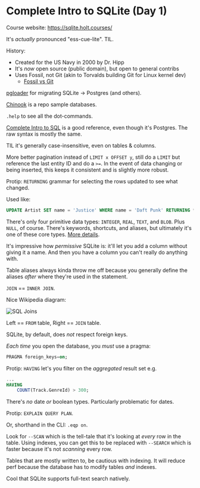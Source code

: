 # Complete Intro to SQLite (Day 1)

Course website: <https://sqlite.holt.courses/>

It's _actually_ pronounced "ess-cue-lite". TIL.

History:

- Created for the US Navy in 2000 by Dr. Hipp
- It's _now_ open source (public domain), but open to general contribs
- Uses Fossil, not Git (akin to Torvalds building Git for Linux kernel dev)
  - [Fossil vs Git](https://www.fossil-scm.org/home/doc/trunk/www/fossil-v-git.wiki#devorg)

[pgloader](https://pgloader.io/) for migrating SQLite -> Postgres (and others).

[Chinook](https://github.com/lerocha/chinook-database) is a repo sample databases.

`.help` to see all the dot-commands.

[Complete Intro to SQL](https://frontendmasters.com/courses/sql/) is a good
reference, even though it's Postgres. The raw syntax is mostly the same.

TIL it's generally case-insensitive, even on tables & columns.

More better pagination instead of `LIMIT x OFFSET y`, still do a `LIMIT` but
reference the last entity ID and do a `>=`. In the event of data changing or
being inserted, this keeps it consistent and is slightly more robust.

Protip: `RETURNING` grammar for selecting the rows updated to see what changed.

Used like:

```sql
UPDATE Artist SET name = 'Justice' WHERE name = 'Daft Punk' RETURNING *;
```

There's only four primitive data types: `INTEGER`, `REAL`, `TEXT`, and `BLOB`.
Plus `NULL`, of course. There's keywords, shortcuts, and aliases, but ultimately
it's one of these core types. [More details](https://www.sqlite.org/datatype3.html).

It's impressive how _permissive_ SQLite is: it'll let you add a column without
giving it a name. And then you have a column you can't really do anything with.

Table aliases always kinda throw me off because you generally define the aliases
_after_ where they're used in the statement.

`JOIN` == `INNER JOIN`.

Nice Wikipedia diagram:

![SQL Joins](https://upload.wikimedia.org/wikipedia/commons/9/9d/SQL_Joins.svg)

Left == `FROM` table, Right == `JOIN` table.

SQLite, by default, does _not_ respect foreign keys.

_Each time_ you open the database, you _must_ use a pragma:

```sql
PRAGMA foreign_keys=on;
```

Protip: `HAVING` let's you filter on the _aggregated_ result set e.g.

```sql
...
HAVING
    COUNT(Track.GenreId) > 300;
```

There's _no_ date _or_ boolean types. Particularly problematic for dates.

Protip: `EXPLAIN QUERY PLAN`.

Or, shorthand in the CLI: `.eqp on`.

Look for `--SCAN` which is the tell-tale that it's looking at _every_ row in the
table. Using indexes, you can get this to be replaced with `--SEARCH` which is
faster because it's not _scanning_ every row.

Tables that are mostly written to, be cautious with indexing. It will reduce
perf because the database has to modify tables _and_ indexes.

Cool that SQLite supports full-text search natively.
